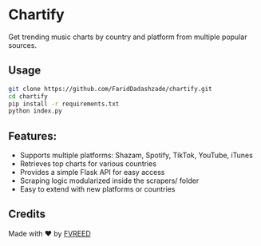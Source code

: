 # Chartify

Get trending music charts by country and platform from multiple popular sources.

## Usage

```bash
git clone https://github.com/FaridDadashzade/chartify.git
cd chartify
pip install -r requirements.txt
python index.py
```

## Features:

- Supports multiple platforms: Shazam, Spotify, TikTok, YouTube, iTunes
- Retrieves top charts for various countries
- Provides a simple Flask API for easy access
- Scraping logic modularized inside the scrapers/ folder
- Easy to extend with new platforms or countries

## Credits

Made with ❤️ by [FVREED](https://github.com/FaridDadashzade)
